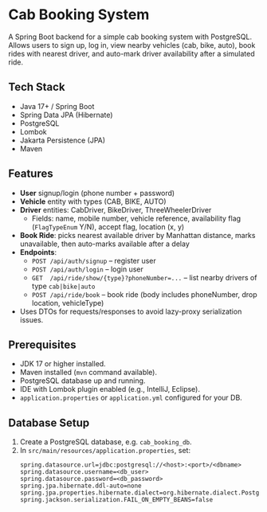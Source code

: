 # Cab Booking System

A Spring Boot backend for a simple cab booking system with PostgreSQL.  
Allows users to sign up, log in, view nearby vehicles (cab, bike, auto), book rides with nearest driver, and auto-mark driver availability after a simulated ride.

## Tech Stack
- Java 17+ / Spring Boot
- Spring Data JPA (Hibernate)
- PostgreSQL
- Lombok
- Jakarta Persistence (JPA)
- Maven

## Features
- **User** signup/login (phone number + password)
- **Vehicle** entity with types (CAB, BIKE, AUTO)
- **Driver** entities: CabDriver, BikeDriver, ThreeWheelerDriver
  - Fields: name, mobile number, vehicle reference, availability flag (`FlagTypeEnum` Y/N), accept flag, location (x, y)
- **Book Ride**: picks nearest available driver by Manhattan distance, marks unavailable, then auto-marks available after a delay
- **Endpoints**:
  - `POST /api/auth/signup` – register user
  - `POST /api/auth/login` – login user
  - `GET  /api/ride/show/{type}?phoneNumber=...` – list nearby drivers of type `cab|bike|auto`
  - `POST /api/ride/book` – book ride (body includes phoneNumber, drop location, vehicleType)
- Uses DTOs for requests/responses to avoid lazy-proxy serialization issues.

## Prerequisites
- JDK 17 or higher installed.
- Maven installed (`mvn` command available).
- PostgreSQL database up and running.
- IDE with Lombok plugin enabled (e.g., IntelliJ, Eclipse).
- `application.properties` or `application.yml` configured for your DB.

## Database Setup
1. Create a PostgreSQL database, e.g. `cab_booking_db`.
2. In `src/main/resources/application.properties`, set:
   ```properties
   spring.datasource.url=jdbc:postgresql://<host>:<port>/<dbname>
   spring.datasource.username=<db_user>
   spring.datasource.password=<db_password>
   spring.jpa.hibernate.ddl-auto=none
   spring.jpa.properties.hibernate.dialect=org.hibernate.dialect.PostgreSQLDialect
   spring.jackson.serialization.FAIL_ON_EMPTY_BEANS=false
